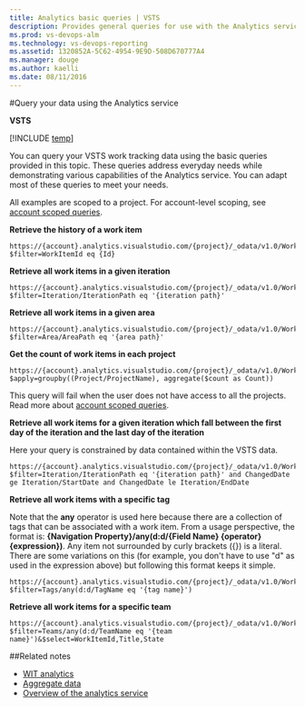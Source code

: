 ```yaml
---
title: Analytics basic queries | VSTS  
description: Provides general queries for use with the Analytics service for VSTS (SEO; work item history, work items in a given iteration, work item in a given area, work items per project, work items per iteration, work items per tag, work items per team, cumulative flow diagram)
ms.prod: vs-devops-alm
ms.technology: vs-devops-reporting
ms.assetid: 1320852A-5C62-4954-9E9D-508D670777A4
ms.manager: douge
ms.author: kaelli
ms.date: 08/11/2016
---
```


#Query your data using the Analytics service  

**VSTS**  

[!INCLUDE [temp](../_shared/analytics-preview.md)]

You can query your VSTS work tracking data using the basic queries provided in this topic. These queries address everyday needs while demonstrating various capabilities of the
Analytics service. You can adapt most of these queries to meet your needs.

All examples are scoped to a project. For account-level scoping, see [account scoped queries](account-scoped-queries.md).


**Retrieve the history of a work item**

```
https://{account}.analytics.visualstudio.com/{project}/_odata/v1.0/WorkItemRevisions?$filter=WorkItemId eq {Id}
```

**Retrieve all work items in a given iteration**

```
https://{account}.analytics.visualstudio.com/{project}/_odata/v1.0/WorkItems?$filter=Iteration/IterationPath eq '{iteration path}'
```

**Retrieve all work items in a given area**

```
https://{account}.analytics.visualstudio.com/{project}/_odata/v1.0/WorkItems?$filter=Area/AreaPath eq '{area path}'
```

**Get the count of work items in each project**
```
https://{account}.analytics.visualstudio.com/{project}/_odata/v1.0/WorkItems?$apply=groupby((Project/ProjectName), aggregate($count as Count))
```

This query will fail when the user does not have access to all the projects. Read more about [account scoped queries](Account-scoped-queries.md).

**Retrieve all work items for a given iteration which fall between the first day of the iteration and the last day of the iteration**

Here your query is constrained by data 
contained within the VSTS data. 

```
https://{account}.analytics.visualstudio.com/{project}/_odata/v1.0/WorkItems?$filter=Iteration/IterationPath eq '{iteration path}' and ChangedDate ge Iteration/StartDate and ChangedDate le Iteration/EndDate
```

**Retrieve all work items with a specific tag**

Note that the **any** operator is used here because there are a collection of tags that can be associated with a work item.
From a usage perspective, the format is: **{Navigation Property}/any(d:d/{Field Name} {operator} {expression})**. Any item not surrounded by curly brackets ({}) is a literal. There are some variations on this (for example, you don't have to use "d" as used in the expression above)
but following this format keeps it simple.

```
https://{account}.analytics.visualstudio.com/{project}/_odata/v1.0/WorkItems?$filter=Tags/any(d:d/TagName eq '{tag name}')
```

**Retrieve all work items for a specific team**

```
https://{account}.analytics.visualstudio.com/{project}/_odata/v1.0/WorkItems?$filter=Teams/any(d:d/TeamName eq '{team name}')&$select=WorkItemId,Title,State
```
##Related notes 

- [WIT analytics](wit-analytics.md)  
- [Aggregate data](aggregated-data-analytics.md)
- [Overview of the analytics service](overview-analytics-service.md)
